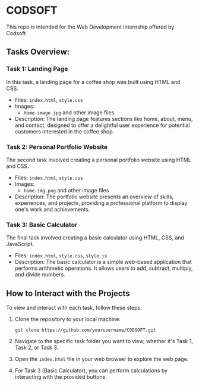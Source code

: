 # CODSOFT
This repo is intended for the Web Development internship offered by Codsoft

## Tasks Overview:

### Task 1: Landing Page

In this task, a landing page for a coffee shop was built using HTML and CSS. 

- Files: `index.html`, `style.css`
- Images: 
  - `Home-image.jpg` and other image files
- Description: The landing page features sections like home, about, menu, and contact, designed to offer a delightful user experience for potential customers interested in the coffee shop.

### Task 2: Personal Portfolio Website

The second task involved creating a personal portfolio website using HTML and CSS.

- Files: `index.html`, `style.css`
- Images:
  - `home-img.png` and other image files
- Description: The portfolio website presents an overview of skills, experiences, and projects, providing a professional platform to display one's work and achievements.

### Task 3: Basic Calculator

The final task involved creating a basic calculator using HTML, CSS, and JavaScript.

- Files: `index.html`, `style.css`, `style.js`
- Description: The basic calculator is a simple web-based application that performs arithmetic operations. It allows users to add, subtract, multiply, and divide numbers.

## How to Interact with the Projects

To view and interact with each task, follow these steps:

1. Clone the repository to your local machine:
   ```
   git clone https://github.com/yourusername/CODSOFT.git
   ```
2. Navigate to the specific task folder you want to view, whether it's Task 1, Task 2, or Task 3.

3. Open the `index.html` file in your web browser to explore the web page.

4. For Task 3 (Basic Calculator), you can perform calculations by interacting with the provided buttons.
